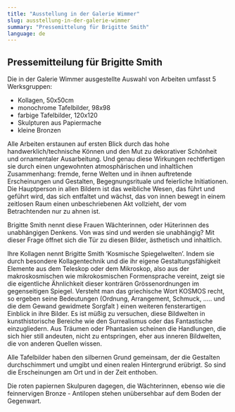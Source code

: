 ```yaml
---
title: "Ausstellung in der Galerie Wimmer"
slug: ausstellung-in-der-galerie-wimmer
summary: "Pressemittelung für Brigitte Smith"
language: de
---
```


## Pressemitteilung für Brigitte Smith

Die in der Galerie Wimmer ausgestellte Auswahl von Arbeiten umfasst 5 Werksgruppen:

- Kollagen, 50x50cm
- monochrome Tafelbilder, 98x98
- farbige Tafelbilder, 120x120
- Skulpturen aus Papiermache
- kleine Bronzen

Alle Arbeiten erstaunen auf ersten Blick durch das hohe handwerklich/technische Können und den Mut zu dekorativer Schönheit und ornamentaler Ausarbeitung. Und genau diese Wirkungen rechtfertigen sie durch einen ungewohnten atmosphärischen und inhaltlichen Zusammenhang: fremde, ferne Welten und in ihnen auftretende Erscheinungen und Gestalten, Begegnungsrituale und feierliche Initiationen. Die Hauptperson in allen Bildern ist das weibliche Wesen, das führt und geführt wird, das sich entfaltet und wächst, das von innen bewegt in einem zeitlosen Raum einen unbeschriebenen Akt vollzieht, der vom Betrachtenden nur zu ahnen ist.

Brigitte Smith nennt diese Frauen Wächterinnen, oder Hüterinnen des unabhängigen Denkens. Von was sind und werden sie unabhängig? Mit dieser Frage öffnet sich die Tür zu diesen Bilder, ästhetisch und inhaltlich.

Ihre Kollagen nennt Brigitte Smith ‘Kosmische Spiegelwelten’.
Indem sie durch besondere Kollagentechnik und die ihr eigene Gestaltungsfähigkeit Elemente aus dem Teleskop oder dem Mikroskop, also aus der makroskosmischen wie mikrokosmischen Formensprache vereint, zeigt sie die eigentliche Ähnlichkeit dieser konträren Grössenordnungen im gegenseitigen Spiegel. Versteht man das griechische Wort KOSMOS recht, so ergeben seine Bedeutungen (Ordnung, Arrangement, Schmuck, ..... und die dem Gewand gewidmete Sorgfalt ) einen weiteren fensterartigen Einblick in ihre Bilder. Es ist müßig zu versuchen, diese Bildwelten in kunsthistorische Bereiche wie den Surrealismus oder das Fantastische einzugliedern. Aus Träumen oder Phantasien scheinen die Handlungen, die sich hier still andeuten, nicht zu entspringen, eher aus inneren Bildwelten, die von anderen Quellen wissen.

Alle Tafelbilder haben den silbernen Grund gemeinsam, der die Gestalten durchschimmert und umgibt und einen realen Hintergrund erübrigt. So sind die Erscheinungen am Ort und in der Zeit enthoben.

Die roten papiernen Skulpuren dagegen, die Wächterinnen, ebenso wie die feinnervigen Bronze - Antilopen stehen unübersehbar auf dem Boden der Gegenwart.
